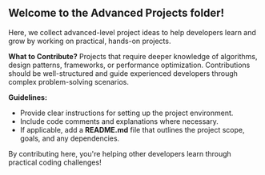 ## Welcome to the Advanced Projects folder!
Here, we collect advanced-level project ideas to help developers learn and grow by working on practical, hands-on projects.

**What to Contribute?**
Projects that require deeper knowledge of algorithms, design patterns, frameworks, or performance optimization.  Contributions should be well-structured and guide experienced developers through complex problem-solving scenarios.

**Guidelines:**
- Provide clear instructions for setting up the project environment.
- Include code comments and explanations where necessary.
- If applicable, add a **README.md** file that outlines the project scope, goals, and any dependencies.

By contributing here, you're helping other developers learn through practical coding challenges!
